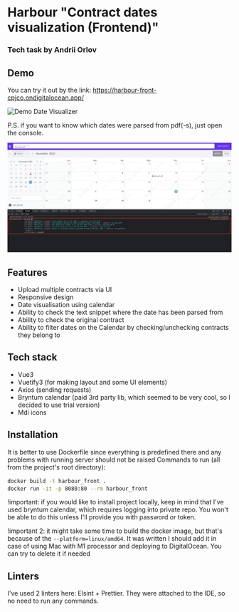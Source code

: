 # Harbour "Contract dates visualization (Frontend)"

### Tech task by Andrii Orlov

## Demo

You can try it out by the link: https://harbour-front-cpjco.ondigitalocean.app/

![Demo Date Visualizer](docs_images/demo.gif)

P.S. if you want to know which dates were parsed from pdf(-s), just open the console.

![Console showing parsed dates](docs_images/console_dates.png)

## Features

- Upload multiple contracts via UI
- Responsive design
- Date visualisation using calendar
- Ability to check the text snippet where the date has been parsed from
- Ability to check the original contract
- Ability to filter dates on the Calendar by checking/unchecking contracts they belong to

## Tech stack

- Vue3
- Vuetify3 (for making layout and some UI elements)
- Axios (sending requests)
- Bryntum calendar (paid 3rd party lib, which seemed to be very cool, so I decided to use trial version)
- Mdi icons

## Installation

It is better to use Dockerfile since everything is predefined there and any problems with running server should not be
raised
Commands to run (all from the project's root directory):

```sh
docker build -t harbour_front .
docker run -it -p 8080:80 --rm harbour_front
```

!important: if you would like to install project locally, keep in mind that I've used bryntum calendar, which requires
logging into private repo. You won't be able to do this unless I'll provide you with password or token.

!important 2: it might take some time to build the docker image, but that's because of the `--platform=linux/amd64`.
It was written I should add it in case of using Mac with M1 processor and deploying to DigitalOcean.
You can try to delete it if needed

## Linters

I've used 2 linters here: Elsint + Prettier. They were attached to the IDE, so no need to run any commands.
